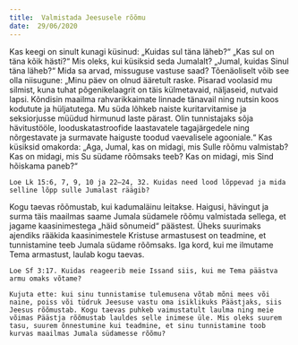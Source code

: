 ```yaml
---
title:  Valmistada Jeesusele rõõmu
date:  29/06/2020
---
```


Kas keegi on sinult kunagi küsinud: „Kuidas sul täna läheb?“ „Kas sul on täna kõik hästi?“ Mis oleks, kui küsiksid seda Jumalalt? „Jumal, kuidas Sinul täna läheb?“ Mida sa arvad, missuguse vastuse saad? Tõenäoliselt võib see olla niisugune: „Minu päev on olnud ääretult raske. Pisarad voolasid mu silmist, kuna tuhat põgenikelaagrit on täis külmetavaid, näljaseid, nutvaid lapsi. Kõndisin maailma rahvarikkaimate linnade tänavail ning nutsin koos kodutute ja hüljatutega. Mu süda lõhkeb naiste kuritarvitamise ja seksiorjusse müüdud hirmunud laste pärast. Olin tunnistajaks sõja hävitustööle, looduskatastroofide laastavatele tagajärgedele ning nõrgestavate ja surmavate haiguste toodud vaevalisele agooniale.“ Kas küsiksid omakorda: „Aga, Jumal, kas on midagi, mis Sulle rõõmu valmistab? Kas on midagi, mis Su südame rõõmsaks teeb? Kas on midagi, mis Sind hõiskama paneb?“

`Loe Lk 15:6, 7, 9, 10 ja 22–24, 32. Kuidas need lood lõppevad ja mida selline lõpp sulle Jumalast räägib?`

Kogu taevas rõõmustab, kui kadumaläinu leitakse. Haigusi, hävingut ja surma täis maailmas saame Jumala südamele rõõmu valmistada sellega, et jagame kaasinimestega „häid sõnumeid“ päästest. Üheks suurimaks ajendiks rääkida kaasinimestele Kristuse armastusest on teadmine, et tunnistamine teeb Jumala südame rõõmsaks. Iga kord, kui me ilmutame Tema armastust, laulab kogu taevas.

`Loe Sf 3:17. Kuidas reageerib meie Issand siis, kui me Tema päästva armu omaks võtame?`

`Kujuta ette: kui sinu tunnistamise tulemusena võtab mõni mees või naine, poiss või tüdruk Jeesuse vastu oma isiklikuks Päästjaks, siis Jeesus rõõmustab. Kogu taevas puhkeb vaimustatult laulma ning meie võimas Päästja rõõmustab lauldes selle inimese üle. Mis oleks suurem tasu, suurem õnnestumine kui teadmine, et sinu tunnistamine toob kurvas maailmas Jumala südamesse rõõmu?`